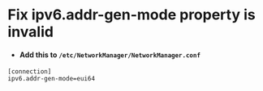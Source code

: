 # Fix ipv6.addr-gen-mode property is invalid

- #### Add this to `/etc/NetworkManager/NetworkManager.conf`
```
[connection]
ipv6.addr-gen-mode=eui64
```